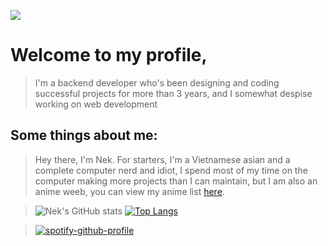 ![](https://komarev.com/ghpvc/?username=Ne-k&color=ff69b4)

# Welcome to my profile, 

> I'm a backend developer who's been designing and coding successful projects for more than 3 years, and I somewhat despise working on web development

## Some things about me: 

> Hey there, I'm Nek. For starters, I'm a Vietnamese asian and a complete computer nerd and idiot, I spend most of my time on the computer making more projects than I can maintain, but I am also an anime weeb, you can view my anime list [here](https://myanimelist.net/animelist/Ne-k).


> ![Nek's GitHub stats](https://github-readme-stats.vercel.app/api?username=Ne-k&icons=true&theme=radical&count_private=true&hide_border=true) [![Top Langs](https://github-readme-stats.vercel.app/api/top-langs/?username=Ne-k&layout=compact&theme=dark)](https://github.com/anuraghazra/github-readme-stats) 

> [![spotify-github-profile](https://spotify-github-profile.vercel.app/api/view?uid=mewz8iujhbqn1rwndb37q7tda&cover_image=true&theme=novatorem&bar_color=53b14f&bar_color_cover=false)](https://spotify-github-profile.vercel.app/api/view?uid=mewz8iujhbqn1rwndb37q7tda&redirect=true)

